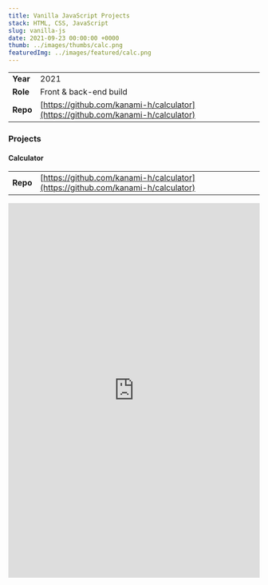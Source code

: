 ```yaml
---
title: Vanilla JavaScript Projects
stack: HTML, CSS, JavaScript
slug: vanilla-js
date: 2021-09-23 00:00:00 +0000
thumb: ../images/thumbs/calc.png
featuredImg: ../images/featured/calc.png
---
```


|          |                                                                                  |
| -------- | -------------------------------------------------------------------------------- |
| **Year** | 2021                                                                             |
| **Role** | Front & back-end build                                                           |
| **Repo** | [https://github.com/kanami-h/calculator](https://github.com/kanami-h/calculator) |

### Projects

#### Calculator

|          |                                                                                  |
| -------- | -------------------------------------------------------------------------------- |
| **Repo** | [https://github.com/kanami-h/calculator](https://github.com/kanami-h/calculator) |

<iframe height="750" style="width: 100%;" scrolling="no" title="Calculator" src="https://codepen.io/kanami-h/embed/ExXevLb?default-tab=js%2Cresult" frameborder="no" loading="lazy" allowtransparency="true" allowfullscreen="true">
  See the Pen <a href="https://codepen.io/kanami-h/pen/ExXevLb">
  Calculator</a> by Kanami (<a href="https://codepen.io/kanami-h">@kanami-h</a>)
  on <a href="https://codepen.io">CodePen</a>.
</iframe>
